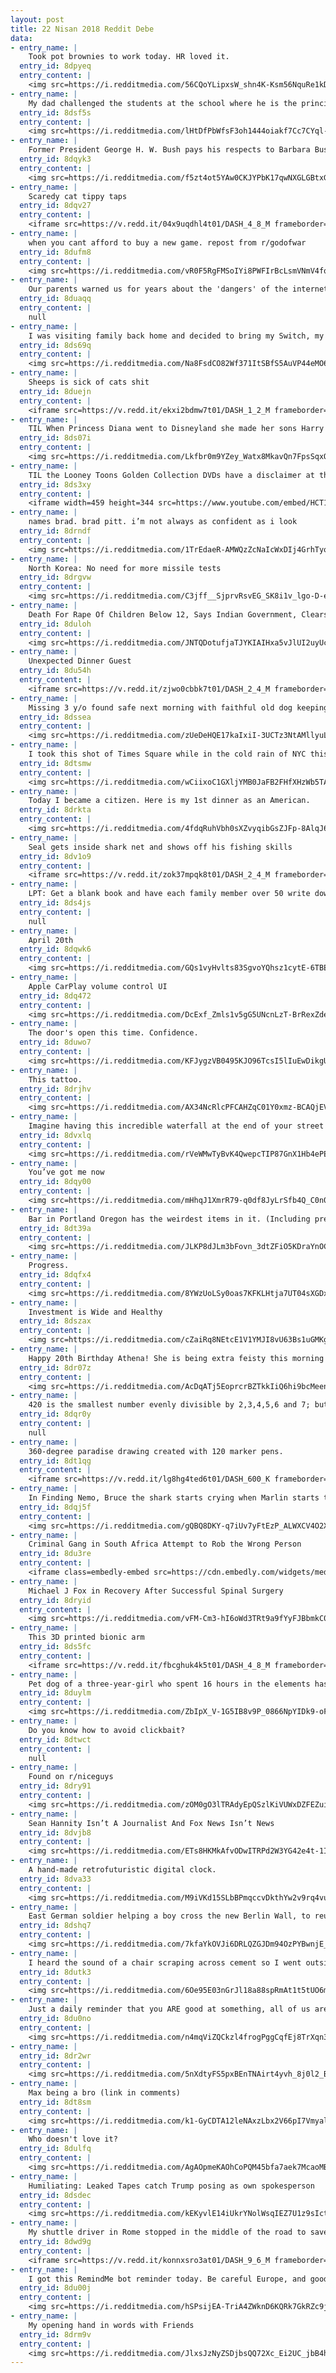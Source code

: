 ```yaml
---
layout: post
title: 22 Nisan 2018 Reddit Debe
data:
- entry_name: |
    Took pot brownies to work today. HR loved it.
  entry_id: 8dpyeq
  entry_content: |
    <img src=https://i.redditmedia.com/56CQoYLipxsW_shn4K-Ksm56NquRe1kDdnNY0j-9Utw.jpg?s=5ea9bb10346b9651a9c2ecb81d4fefea frameborder=0>
- entry_name: |
    My dad challenged the students at the school where he is the principal to read a combined 1,000 minutes. The reward would be getting to push him down the hall on a tricycle while he wore mismatched clothes inside out.
  entry_id: 8dsf5s
  entry_content: |
    <img src=https://i.redditmedia.com/lHtDfPbWfsF3oh1444oiakf7Cc7CYql-NAD_p2dZQoQ.jpg?s=d02ad7865d2d8d1251d4ab99bf8eac48 frameborder=0>
- entry_name: |
    Former President George H. W. Bush pays his respects to Barbara Bush, his wife of 73 years.
  entry_id: 8dqyk3
  entry_content: |
    <img src=https://i.redditmedia.com/f5zt4ot5YAw0CKJYPbK17qwNXGLGBtxGQla_PhqbV5o.png?s=e9fa9e582ee790557c3976bf08febf7b frameborder=0>
- entry_name: |
    Scaredy cat tippy taps
  entry_id: 8dqv27
  entry_content: |
    <iframe src=https://v.redd.it/04x9uqdhl4t01/DASH_4_8_M frameborder=0></iframe>
- entry_name: |
    when you cant afford to buy a new game. repost from r/godofwar
  entry_id: 8dufm8
  entry_content: |
    <img src=https://i.redditmedia.com/vR0F5RgFMSoIYi8PWFIrBcLsmVNmV4fqLAPWi1IKn1A.jpg?s=fb7a2512ab8b5d5dbf07550360cda061 frameborder=0>
- entry_name: |
    Our parents warned us for years about the 'dangers' of the internet while knowing nothing about it, then finally dove in and fell for every. Single. One.
  entry_id: 8duaqq
  entry_content: |
    null
- entry_name: |
    I was visiting family back home and decided to bring my Switch, my little cousin was the very first to notice it. I let him borrow it the entire time I was there. Knowing how tough times are back home, it was with a huge and heavy heart that I gave my prized possession away.
  entry_id: 8ds69q
  entry_content: |
    <img src=https://i.redditmedia.com/Na8FsdCO82Wf371ItSBfS5AuVP44eMO6657b5qGCS_A.jpg?s=646d9a9dac0e3bc31bc8328ec6f5ce85 frameborder=0>
- entry_name: |
    Sheeps is sick of cats shit
  entry_id: 8duejn
  entry_content: |
    <iframe src=https://v.redd.it/ekxi2bdmw7t01/DASH_1_2_M frameborder=0></iframe>
- entry_name: |
    TIL When Princess Diana went to Disneyland she made her sons Harry and William wait in line just like everyone else.
  entry_id: 8ds07i
  entry_content: |
    <img src=https://i.redditmedia.com/Lkfbr0m9YZey_Watx8MkavQn7FpsSqxOFYXsqqlHOtI.jpg?s=9bce8b233c87cce0a62b73bc2c88fb87 frameborder=0>
- entry_name: |
    TIL the Looney Toons Golden Collection DVDs have a disclaimer at the beginning given by Whoopi Goldberg explaining that the cartoons are a product of their time and contain ethnic stereotypes that have not been censored because editing them would be the same as denying the stereotypes ever existed
  entry_id: 8ds3xy
  entry_content: |
    <iframe width=459 height=344 src=https://www.youtube.com/embed/HCT1clqci3I?feature=oembed&enablejsapi=1 frameborder=0 allow=autoplay; encrypted-media allowfullscreen></iframe>
- entry_name: |
    names brad. brad pitt. i’m not always as confident as i look
  entry_id: 8drndf
  entry_content: |
    <img src=https://i.redditmedia.com/1TrEdaeR-AMWQzZcNaIcWxDIj4GrhTyowWixFOXbllQ.jpg?s=8f9ec53a223c09cbe29ccbaa29718cdb frameborder=0>
- entry_name: |
    North Korea: No need for more missile tests
  entry_id: 8drgvw
  entry_content: |
    <img src=https://i.redditmedia.com/C3jff__SjprvRsvEG_SK8i1v_lgo-D-ehYJYwZkUJPg.jpg?s=00a79ca7c70e90b2308c3ae33e4dc8b3 frameborder=0>
- entry_name: |
    Death For Rape Of Children Below 12, Says Indian Government, Clears Executive Order
  entry_id: 8duloh
  entry_content: |
    <img src=https://i.redditmedia.com/JNTQDotufjaTJYKIAIHxa5vJlUI2uyUcuHr1BUS5i80.jpg?s=ee1c452f4766a1a437283c3ec1029a35 frameborder=0>
- entry_name: |
    Unexpected Dinner Guest
  entry_id: 8du54h
  entry_content: |
    <iframe src=https://v.redd.it/zjwo0cbbk7t01/DASH_2_4_M frameborder=0></iframe>
- entry_name: |
    Missing 3 y/o found safe next morning with faithful old dog keeping her safe
  entry_id: 8dssea
  entry_content: |
    <img src=https://i.redditmedia.com/zUeDeHQE17kaIxiI-3UCTz3NtAMllyuLlxE5MJPXgLU.jpg?s=2cd61758c4ca80abaa7bbacf8676f208 frameborder=0>
- entry_name: |
    I took this shot of Times Square while in the cold rain of NYC this weekend. I was surprised how it came out and wanted to share.
  entry_id: 8dtsmw
  entry_content: |
    <img src=https://i.redditmedia.com/wCiixoC1GXljYMB0JaFB2FHfXHzWb5TACjKDya_oPS4.jpg?s=10e6284e64471eb23ad71e281f30b4ea frameborder=0>
- entry_name: |
    Today I became a citizen. Here is my 1st dinner as an American.
  entry_id: 8drkta
  entry_content: |
    <img src=https://i.redditmedia.com/4fdqRuhVbh0sXZvyqibGsZJFp-8AlqJ6ackWMX_C-hM.jpg?s=4afa1cd0224a058651459c3377a73305 frameborder=0>
- entry_name: |
    Seal gets inside shark net and shows off his fishing skills
  entry_id: 8dv1o9
  entry_content: |
    <iframe src=https://v.redd.it/zok37mpqk8t01/DASH_2_4_M frameborder=0></iframe>
- entry_name: |
    LPT: Get a blank book and have each family member over 50 write down the life advice they'd want their descendants in 500 years to know. Keep adding to it and passing it down. You now have a family heirloom that won't be pawned off for drug money, and will only get more useful as time goes on.
  entry_id: 8ds4js
  entry_content: |
    null
- entry_name: |
    April 20th
  entry_id: 8dqwk6
  entry_content: |
    <img src=https://i.redditmedia.com/GQs1vyHvlts83SgvoYQhsz1cytE-6TBEVNTAHOLHxaY.jpg?s=baef5622277a732dbe8bb8c5b3164cb0 frameborder=0>
- entry_name: |
    Apple CarPlay volume control UI
  entry_id: 8dq472
  entry_content: |
    <img src=https://i.redditmedia.com/DcExf_Zmls1v5gG5UNcnLzT-BrRexZdeydrnumgdujQ.jpg?s=f97c1cbd5ecbb19f78abdefc0bb0f604 frameborder=0>
- entry_name: |
    The door's open this time. Confidence.
  entry_id: 8duwo7
  entry_content: |
    <img src=https://i.redditmedia.com/KFJygzVB0495KJO96TcsI5lIuEwDikgURO-BZuxfvV4.jpg?s=6cb726defbc1e42df16047d37b541c56 frameborder=0>
- entry_name: |
    This tattoo.
  entry_id: 8drjhv
  entry_content: |
    <img src=https://i.redditmedia.com/AX34NcRlcPFCAHZqC01Y0xmz-BCAQjEV-kmdlfhfjEg.jpg?s=83600f062443d1b0eb8048029ca141a6 frameborder=0>
- entry_name: |
    Imagine having this incredible waterfall at the end of your street
  entry_id: 8dvxlq
  entry_content: |
    <img src=https://i.redditmedia.com/rVeWMwTyBvK4QwepcTIP87GnX1Hb4ePEhX7S4Snu8E0.jpg?s=709aee938ef45699379e7fc9b3878c16 frameborder=0>
- entry_name: |
    You’ve got me now
  entry_id: 8dqy00
  entry_content: |
    <img src=https://i.redditmedia.com/mHhqJ1XmrR79-q0df8JyLrSfb4Q_C0n0AK9FPJA-L-o.jpg?s=a7bf5d69922f8ea8ed7ad1d9185dc4eb frameborder=0>
- entry_name: |
    Bar in Portland Oregon has the weirdest items in it. (Including pre-addressed letters to Trump)
  entry_id: 8dt39a
  entry_content: |
    <img src=https://i.redditmedia.com/JLKP8dJLm3bFovn_3dtZFiO5KDraYnOCauXJ6mIv9pc.jpg?s=89f1174bc2e580cb39c786cb2fc0c39b frameborder=0>
- entry_name: |
    Progress.
  entry_id: 8dqfx4
  entry_content: |
    <img src=https://i.redditmedia.com/8YWzUoLSy0oas7KFKLHtja7UT04sXGDx9X6Q9da3Y3k.jpg?s=d7d4ace086ef02d4f271e5af8dc692d1 frameborder=0>
- entry_name: |
    Investment is Wide and Healthy
  entry_id: 8dszax
  entry_content: |
    <img src=https://i.redditmedia.com/cZaiRq8NEtcE1V1YMJI8vU63Bs1uGMKgWedpmZzYQf8.jpg?s=198351057b86be714c751c0a79d4723c frameborder=0>
- entry_name: |
    Happy 20th Birthday Athena! She is being extra feisty this morning for her birthday. 🎂
  entry_id: 8dr07z
  entry_content: |
    <img src=https://i.redditmedia.com/AcDqATj5EoprcrBZTkkIiQ6hi9bcMeenrKAWWFtsmok.jpg?s=2c4489459831b594ab46b92bd5a95584 frameborder=0>
- entry_name: |
    420 is the smallest number evenly divisible by 2,3,4,5,6 and 7; but you can't easily divide it into 8ths.
  entry_id: 8dqr0y
  entry_content: |
    null
- entry_name: |
    360-degree paradise drawing created with 120 marker pens.
  entry_id: 8dt1qg
  entry_content: |
    <iframe src=https://v.redd.it/lg8hg4ted6t01/DASH_600_K frameborder=0></iframe>
- entry_name: |
    In Finding Nemo, Bruce the shark starts crying when Marlin starts talking about Nemo, saying “I never knew my father”. Male sharks mate with the female then leave, so baby sharks never actually meet their father.
  entry_id: 8dqj5f
  entry_content: |
    <img src=https://i.redditmedia.com/gQBQ8DKY-q7iUv7yFtEzP_ALWXCV4O2X4oRD-Jyfra4.jpg?s=372ce86e34159ddab442e03f3e350b22 frameborder=0>
- entry_name: |
    Criminal Gang in South Africa Attempt to Rob the Wrong Person
  entry_id: 8du3re
  entry_content: |
    <iframe class=embedly-embed src=https://cdn.embedly.com/widgets/media.html?src=https%3A%2F%2Fgfycat.com%2Fifr%2FHonestMenacingAphid&url=https%3A%2F%2Fgfycat.com%2FHonestMenacingAphid&image=https%3A%2F%2Fthumbs.gfycat.com%2FHonestMenacingAphid-size_restricted.gif&key=522baf40bd3911e08d854040d3dc5c07&type=text%2Fhtml&schema=gfycat width=600 height=338 scrolling=no frameborder=0 allowfullscreen></iframe>
- entry_name: |
    Michael J Fox in Recovery After Successful Spinal Surgery
  entry_id: 8dryid
  entry_content: |
    <img src=https://i.redditmedia.com/vFM-Cm3-hI6oWd3TRt9a9fYyFJBbmkC0XffX6swcnOE.jpg?s=0dba8154b68ed1154911c099721f0902 frameborder=0>
- entry_name: |
    This 3D printed bionic arm
  entry_id: 8ds5fc
  entry_content: |
    <iframe src=https://v.redd.it/fbcghuk4k5t01/DASH_4_8_M frameborder=0></iframe>
- entry_name: |
    Pet dog of a three-year-girl who spent 16 hours in the elements has stayed by her side until she was found this morning.
  entry_id: 8duylm
  entry_content: |
    <img src=https://i.redditmedia.com/ZbIpX_V-1G5IB8v9P_0866NpYIDk9-oFVRK5sJK8U4M.jpg?s=19c6582ce92feeedfa646e1133ba80b2 frameborder=0>
- entry_name: |
    Do you know how to avoid clickbait?
  entry_id: 8dtwct
  entry_content: |
    null
- entry_name: |
    Found on r/niceguys
  entry_id: 8dry91
  entry_content: |
    <img src=https://i.redditmedia.com/zOM0gO3lTRAdyEpQSzlKiVUWxDZFEZuiUIO5c2O0iTo.jpg?s=04ec6d7d34b7b664aa49e3a82ee296b0 frameborder=0>
- entry_name: |
    Sean Hannity Isn’t A Journalist And Fox News Isn’t News
  entry_id: 8dvjb8
  entry_content: |
    <img src=https://i.redditmedia.com/ETs8HKMkAfvODwITRPd2W3YG42e4t-1IojQ83q_eR_o.jpg?s=479f2bdb3141b006f85e405dabd0416b frameborder=0>
- entry_name: |
    A hand-made retrofuturistic digital clock.
  entry_id: 8dva33
  entry_content: |
    <img src=https://i.redditmedia.com/M9iVKd15SLbBPmqccvDkthYw2v9rq4vut8vtDgN9Rxo.jpg?s=cf9a31747c27119ea07af14c0d603461 frameborder=0>
- entry_name: |
    East German soldier helping a boy cross the new Berlin Wall, to reunite with his family. 1961.
  entry_id: 8dshq7
  entry_content: |
    <img src=https://i.redditmedia.com/7kfaYkOVJi6DRLQZGJDm94OzPYBwnjE_gksOLo1H9cw.jpg?s=e03b1916a637909b4cb6c5ec294a915d frameborder=0>
- entry_name: |
    I heard the sound of a chair scraping across cement so I went outside to investigate. This is what I found......
  entry_id: 8dutk3
  entry_content: |
    <img src=https://i.redditmedia.com/6Oe95E03nGrJl18a88spRmAt1t5tUO6mmSO2rgdzG-0.jpg?s=d292bb8f5e280954bd87276d97d24bb5 frameborder=0>
- entry_name: |
    Just a daily reminder that you ARE good at something, all of us are.
  entry_id: 8du0no
  entry_content: |
    <img src=https://i.redditmedia.com/n4mqViZQCkzl4frogPggCqfEj8TrXqn37SHH4C8d72M.png?s=e16d2642cc8e7d2f6a206f618d26a56e frameborder=0>
- entry_name: |
  entry_id: 8dr2wr
  entry_content: |
    <img src=https://i.redditmedia.com/5nXdtyFS5pxBEnTNAirt4yvh_8j0l2_B3CXroIf4tnk.jpg?s=86118e5fe0a1ff939408037e82231f9b frameborder=0>
- entry_name: |
    Max being a bro (link in comments)
  entry_id: 8dt8sm
  entry_content: |
    <img src=https://i.redditmedia.com/k1-GyCDTA12leNAxzLbx2V66pI7VmyalxkurXP4em6c.jpg?s=746da3ccee93612164b206de610c588d frameborder=0>
- entry_name: |
    Who doesn't love it?
  entry_id: 8dulfq
  entry_content: |
    <img src=https://i.redditmedia.com/AgAOpmeKAOhCoPQM45bfa7aek7McaoMBn3PGCoj-RDU.jpg?s=c684f134d9608c9b3a1f7951e6e92f90 frameborder=0>
- entry_name: |
    Humiliating: Leaked Tapes catch Trump posing as own spokesperson
  entry_id: 8dsdec
  entry_content: |
    <img src=https://i.redditmedia.com/kEKyvlE14iUkrYNolWsqIEZ7U1z9sIctffUnp9F-F3A.jpg?s=4b92f88acf43ffc14445c4ea85c4c22f frameborder=0>
- entry_name: |
    My shuttle driver in Rome stopped in the middle of the road to save three ducklings who couldn’t get back to their mother
  entry_id: 8dwd9g
  entry_content: |
    <iframe src=https://v.redd.it/konnxsro3at01/DASH_9_6_M frameborder=0></iframe>
- entry_name: |
    I got this RemindMe bot reminder today. Be careful Europe, and good luck.
  entry_id: 8du00j
  entry_content: |
    <img src=https://i.redditmedia.com/hSPsijEA-TriA4ZWknD6KQRk7GkRZc9jATaf8J8HXiM.jpg?s=4eb07d3e977976c55e5da73a972ce508 frameborder=0>
- entry_name: |
    My opening hand in words with Friends
  entry_id: 8drm9v
  entry_content: |
    <img src=https://i.redditmedia.com/JlxsJzNyZSDjbsQQ72Xc_Ei2UC_jbB4hamXrkgeQy4A.png?s=aa27ae96de752b5e86c9155d600cfe4f frameborder=0>
---
```

